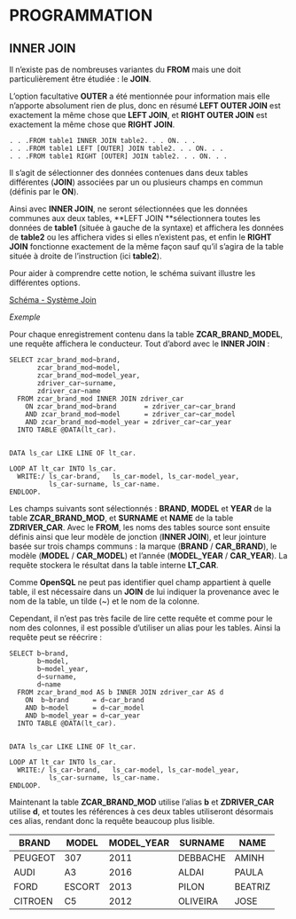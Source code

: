 # **PROGRAMMATION**

## **INNER JOIN**

Il n’existe pas de nombreuses variantes du **FROM** mais une doit particulièrement être étudiée : le **JOIN**.

L’option facultative **OUTER** a été mentionnée pour information mais elle n’apporte absolument rien de plus, donc en résumé **LEFT OUTER JOIN** est exactement la même chose que **LEFT JOIN**, et **RIGHT OUTER JOIN** est exactement la même chose que **RIGHT JOIN**.

```ABAP
. . .FROM table1 INNER JOIN table2. . . ON. . .
. . .FROM table1 LEFT [OUTER] JOIN table2. . . ON. . .
. . .FROM table1 RIGHT [OUTER] JOIN table2. . . ON. . .
```

Il s’agit de sélectionner des données contenues dans deux tables différentes (**JOIN**) associées par un ou plusieurs champs en commun (définis par le **ON**).

Ainsi avec **INNER JOIN**, ne seront sélectionnées que les données communes aux deux tables, **LEFT JOIN **sélectionnera toutes les données de **table1** (située à gauche de la syntaxe) et affichera les données de **table2** ou les affichera vides si elles n’existent pas, et enfin le **RIGHT JOIN** fonctionne exactement de la même façon sauf qu’il s’agira de la table située à droite de l’instruction (ici **table2**).

Pour aider à comprendre cette notion, le schéma suivant illustre les différentes options.

[Schéma - Système Join](https://drive.google.com/file/d/1tTUHBQJi34hXZXkcJ6sgJx1bwLVc8yuW/view?usp=share_link)

_Exemple_

Pour chaque enregistrement contenu dans la table **ZCAR_BRAND_MODEL**, une requête affichera le conducteur. Tout d’abord avec le **INNER JOIN** :

```ABAP
SELECT zcar_brand_mod~brand,
       zcar_brand_mod~model,
       zcar_brand_mod~model_year,
       zdriver_car~surname,
       zdriver_car~name
  FROM zcar_brand_mod INNER JOIN zdriver_car
    ON zcar_brand_mod~brand       = zdriver_car~car_brand
    AND zcar_brand_mod~model      = zdriver_car~car_model
    AND zcar_brand_mod~model_year = zdriver_car~car_year
  INTO TABLE @DATA(lt_car).


DATA ls_car LIKE LINE OF lt_car.

LOOP AT lt_car INTO ls_car.
  WRITE:/ ls_car-brand,   ls_car-model, ls_car-model_year,
          ls_car-surname, ls_car-name.
ENDLOOP.
```

Les champs suivants sont sélectionnés : **BRAND**, **MODEL** et **YEAR** de la table **ZCAR_BRAND_MOD**, et **SURNAME** et **NAME** de la table **ZDRIVER_CAR**. Avec le **FROM**, les noms des tables source sont ensuite définis ainsi que leur modèle de jonction (**INNER JOIN**), et leur jointure basée sur trois champs communs : la marque (**BRAND** / **CAR_BRAND**), le modèle (**MODEL** / **CAR_MODEL**) et l’année (**MODEL_YEAR** / **CAR_YEAR**). La requête stockera le résultat dans la table interne **LT_CAR**.

Comme **OpenSQL** ne peut pas identifier quel champ appartient à quelle table, il est nécessaire dans un **JOIN** de lui indiquer la provenance avec le nom de la table, un tilde (~) et le nom de la colonne.

Cependant, il n’est pas très facile de lire cette requête et comme pour le nom des colonnes, il est possible d’utiliser un alias pour les tables. Ainsi la requête peut se réécrire :

```ABAP
SELECT b~brand,
       b~model,
       b~model_year,
       d~surname,
       d~name
  FROM zcar_brand_mod AS b INNER JOIN zdriver_car AS d
    ON  b~brand      = d~car_brand
    AND b~model      = d~car_model
    AND b~model_year = d~car_year
  INTO TABLE @DATA(lt_car).


DATA ls_car LIKE LINE OF lt_car.

LOOP AT lt_car INTO ls_car.
  WRITE:/ ls_car-brand,   ls_car-model, ls_car-model_year,
          ls_car-surname, ls_car-name.
ENDLOOP.
```

Maintenant la table **ZCAR_BRAND_MOD** utilise l’alias **b** et **ZDRIVER_CAR** utilise **d**, et toutes les références à ces deux tables utiliseront désormais ces alias, rendant donc la requête beaucoup plus lisible.

| **BRAND** | **MODEL** | **MODEL_YEAR** | **SURNAME** | **NAME** |
| --------- | --------- | -------------- | ----------- | -------- |
| PEUGEOT   | 307       | 2011           | DEBBACHE    | AMINH    |
| AUDI      | A3        | 2016           | ALDAI       | PAULA    |
| FORD      | ESCORT    | 2013           | PILON       | BEATRIZ  |
| CITROEN   | C5        | 2012           | OLIVEIRA    | JOSE     |
